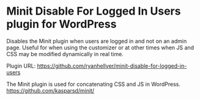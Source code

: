# Minit Disable For Logged In Users plugin for WordPress

Disables the Minit plugin when users are logged in and not on an admin page. Useful for when using the customizer or at other times when JS and CSS may be modified dynamically in real time.

Plugin URL:
https://github.com/ryanhellyer/minit-disable-for-logged-in-users

The Minit plugin is used for concatenating CSS and JS in WordPress.
https://github.com/kasparsd/minit/
